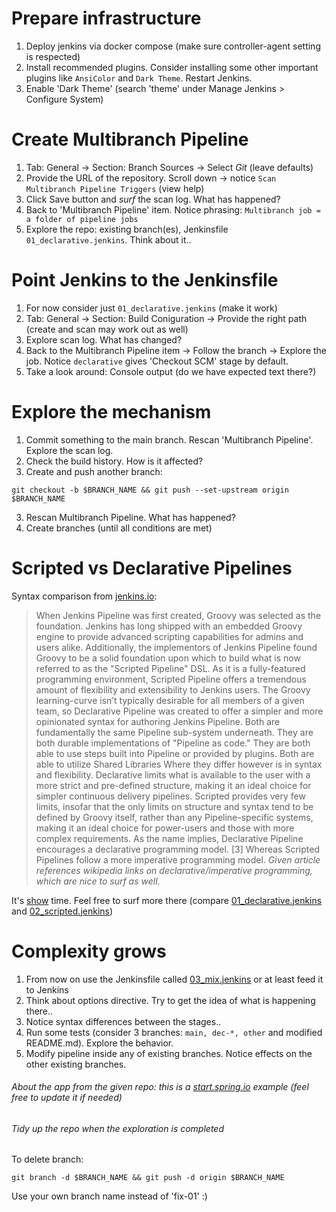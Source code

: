 # Prepare infrastructure
1. Deploy jenkins via docker compose
(make sure controller-agent setting is respected)
2. Install recommended plugins. Consider installing some other important plugins
like `AnsiColor` and `Dark Theme`. Restart Jenkins.
3. Enable 'Dark Theme' (search 'theme' under Manage Jenkins > Configure System)

# Create Multibranch Pipeline
1. Tab: General -> Section: Branch Sources -> Select *Git* (leave defaults)
2. Provide the URL of the repository. Scroll down
-> notice `Scan Multibranch Pipeline Triggers` (view help)
3. Click Save button and *surf* the scan log. What has happened?
4. Back to 'Multibranch Pipeline' item. Notice phrasing:
`Multibranch job = a folder of pipeline jobs`
5. Explore the repo: existing branch(es), Jenkinsfile `01_declarative.jenkins`.
Think about it..

# Point Jenkins to the Jenkinsfile
1. For now consider just `01_declarative.jenkins` (make it work)
2. Tab: General -> Section: Build Coniguration -> Provide the right path
(create and scan may work out as well)
3. Explore scan log. What has changed?
4. Back to the Multibranch Pipeline item -> Follow the branch -> Explore the
job. Notice `declarative` gives 'Checkout SCM' stage by default.
5. Take a look around: Console output (do we have expected text there?)

# Explore the mechanism
1. Commit something to the main branch. Rescan 'Multibranch Pipeline'.
Explore the scan log.
2. Check the build history. How is it affected?
3. Create and push another branch:

```
git checkout -b $BRANCH_NAME && git push --set-upstream origin $BRANCH_NAME
```
3. Rescan Multibranch Pipeline. What has happened?
4. Create branches (until all conditions are met)

# Scripted vs Declarative Pipelines
Syntax comparison from [jenkins.io](https://www.jenkins.io/doc/book/pipeline/syntax/#compare):
> When Jenkins Pipeline was first created, Groovy was selected as the foundation. Jenkins has long shipped with an embedded Groovy engine to provide advanced scripting capabilities for admins and users alike. Additionally, the implementors of Jenkins Pipeline found Groovy to be a solid foundation upon which to build what is now referred to as the "Scripted Pipeline" DSL.
> As it is a fully-featured programming environment, Scripted Pipeline offers a tremendous amount of flexibility and extensibility to Jenkins users. The Groovy learning-curve isn’t typically desirable for all members of a given team, so Declarative Pipeline was created to offer a simpler and more opinionated syntax for authoring Jenkins Pipeline.
> Both are fundamentally the same Pipeline sub-system underneath. They are both durable implementations of "Pipeline as code." They are both able to use steps built into Pipeline or provided by plugins. Both are able to utilize Shared Libraries
> Where they differ however is in syntax and flexibility. Declarative limits what is available to the user with a more strict and pre-defined structure, making it an ideal choice for simpler continuous delivery pipelines. Scripted provides very few limits, insofar that the only limits on structure and syntax tend to be defined by Groovy itself, rather than any Pipeline-specific systems, making it an ideal choice for power-users and those with more complex requirements. As the name implies, Declarative Pipeline encourages a declarative programming model. [3] Whereas Scripted Pipelines follow a more imperative programming model.
_Given article references wikipedia links on declarative/imperative programming, which are nice to surf as well._

It's [show](https://github.com/4crt/multi-branch-pipe/tree/main/show) time. Feel free to surf more there (compare [01_declarative.jenkins](https://github.com/4crt/multi-branch-pipe/blob/main/show/01_declarative.jenkins) and [02_scripted.jenkins](https://github.com/4crt/multi-branch-pipe/blob/main/show/02_scripted.jenkins))

# Complexity grows
1. From now on use the Jenkinsfile called [03_mix.jenkins](https://github.com/4crt/multi-branch-pipe/blob/main/show/03_mix.jenkins) or at least feed it to Jenkins
2. Think about options directive. Try to get the idea of what is happening there..
3. Notice syntax differences between the stages..
4. Run some tests (consider 3 branches: `main, dec-*, other` and modified README.md). Explore the behavior.
5. Modify pipeline inside any of existing branches. Notice effects on the other existing branches.

###### About the app from the given repo: this is a [start.spring.io](https://start.spring.io/) example (feel free to update it if needed)
###### Tidy up the repo when the exploration is completed
To delete branch:
```
git branch -d $BRANCH_NAME && git push -d origin $BRANCH_NAME
```

Use your own branch name instead of 'fix-01' :)
